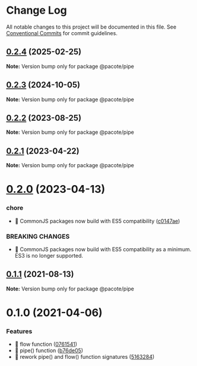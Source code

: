 # Change Log

All notable changes to this project will be documented in this file.
See [Conventional Commits](https://conventionalcommits.org) for commit guidelines.

## [0.2.4](https://github.com/PacoteJS/pacote/compare/@pacote/pipe@0.2.3...@pacote/pipe@0.2.4) (2025-02-25)

**Note:** Version bump only for package @pacote/pipe

## [0.2.3](https://github.com/PacoteJS/pacote/compare/@pacote/pipe@0.2.2...@pacote/pipe@0.2.3) (2024-10-05)

**Note:** Version bump only for package @pacote/pipe

## [0.2.2](https://github.com/PacoteJS/pacote/compare/@pacote/pipe@0.2.1...@pacote/pipe@0.2.2) (2023-08-25)

**Note:** Version bump only for package @pacote/pipe

## [0.2.1](https://github.com/PacoteJS/pacote/compare/@pacote/pipe@0.2.0...@pacote/pipe@0.2.1) (2023-04-22)

**Note:** Version bump only for package @pacote/pipe

# [0.2.0](https://github.com/PacoteJS/pacote/compare/@pacote/pipe@0.1.1...@pacote/pipe@0.2.0) (2023-04-13)

### chore

- 🤖 CommonJS packages now build with ES5 compatibility ([c0147ae](https://github.com/PacoteJS/pacote/commit/c0147aeffb81322ea59174a3961b10cfb3bf81e5))

### BREAKING CHANGES

- 🧨 CommonJS packages now build with ES5 compatibility as a minimum. ES3 is
  no longer supported.

## [0.1.1](https://github.com/PacoteJS/pacote/compare/@pacote/pipe@0.1.0...@pacote/pipe@0.1.1) (2021-08-13)

**Note:** Version bump only for package @pacote/pipe

# 0.1.0 (2021-04-06)

### Features

- 🎸 flow function ([0761541](https://github.com/PacoteJS/pacote/commit/07615414a130031b8f1cb6bdb9bc261ece424ddb))
- 🎸 pipe() function ([b76de05](https://github.com/PacoteJS/pacote/commit/b76de0560e487a665f240925bea54a741f4ddd87))
- 🎸 rework pipe() and flow() function signatures ([5163284](https://github.com/PacoteJS/pacote/commit/516328420d9d588cadf03eeba9e7b020eec3f687))
